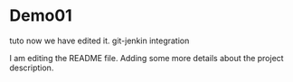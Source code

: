 # Demo01
tuto
 now we have edited it.
 git-jenkin integration

I am editing the README file. Adding some more details about the project description.
